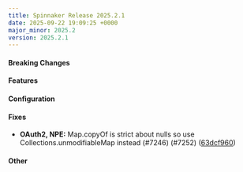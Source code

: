 ```yaml
---
title: Spinnaker Release 2025.2.1
date: 2025-09-22 19:09:25 +0000
major_minor: 2025.2
version: 2025.2.1
---
```


#### Breaking Changes


#### Features


#### Configuration


#### Fixes

* **OAuth2, NPE:** Map.copyOf is strict about nulls so use Collections.unmodifiableMap instead (#7246) (#7252) ([63dcf960](https://github.com/spinnaker/spinnaker/commit/63dcf960598c0f03b20e39cadc32eeee4eb97cf0))

#### Other

